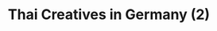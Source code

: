 ---
title: Thai Creatives in Germany (2)
data: 2019-05-11
description: A collection of young Thai creatives who currently live in Germany and surrouding regions.
layout: database
---